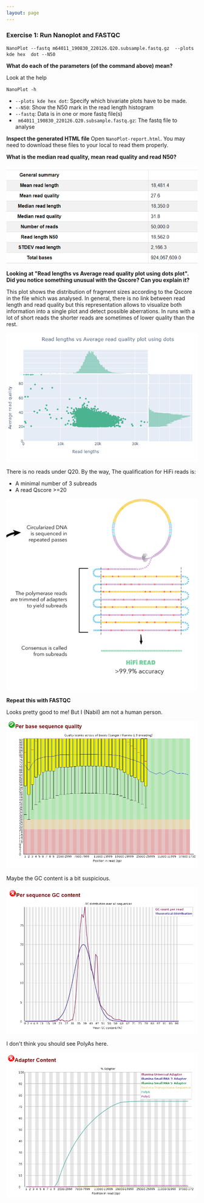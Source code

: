```yaml
---
layout: page
---
```


### Exercise 1: Run Nanoplot and FASTQC

```
NanoPlot --fastq m64011_190830_220126.Q20.subsample.fastq.gz  --plots  kde hex  dot --N50
```

**What do each of the parameters (of the command above) mean?**

Look at the help 

```
NanoPlot -h
```

* `--plots kde hex dot`: Specify which bivariate plots have to be made.
* `--N50`: Show the N50 mark in the read length histogram
* `--fastq`: Data is in one or more fastq file(s) 
* ` m64011_190830_220126.Q20.subsample.fastq.gz`: The fastq file to analyse

**Inspect the generated HTML file**
Open `NanoPlot-report.html`. You may need to download these files to your local to read them properly. 

**What is the median read quality, mean read quality and read N50?**

![Alt text](image-16.png)

**Looking at "Read lengths vs Average read quality plot using dots plot". Did you notice something unusual with the Qscore? Can you explain it?** 

This plot shows the distribution of fragment sizes according to the Qscore in the file which was analysed. In general, there is no link between read length and read quality but this representation allows to visualize both information into a single plot and detect possible aberrations. In runs with a lot of short reads the shorter reads are sometimes of lower quality than the rest.

![Alt text](image-17.png)

There is no reads under Q20. By the way, The qualification for HiFi reads is:

* A minimal number of 3 subreads
* A read Qscore >=20

![Alt text](image-18.png)

**Repeat this with FASTQC**

Looks pretty good to me! But I (Nabil) am not a human person. 

![Alt text](image-20.png)

Maybe the GC content is a bit suspicious. 

![Alt text](image-19.png)

I don't think you should see PolyAs here. 

![Alt text](image-21.png)